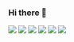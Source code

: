 ### Hi there 👋

<!--
**joaoBatista04/joaoBatista04** is a ✨ _special_ ✨ repository because its `README.md` (this file) appears on your GitHub profile.

Here are some ideas to get you started:

- 🔭 I’m currently working on ...
- 🌱 I’m currently learning ...
- 👯 I’m looking to collaborate on ...
- 🤔 I’m looking for help with ...
- 💬 Ask me about ...
- 📫 How to reach me: ...
- 😄 Pronouns: ...
- ⚡ Fun fact: ...
-->

<img src="https://cdn.jsdelivr.net/gh/devicons/devicon/icons/arduino/arduino-original-wordmark.svg" />
<img src="https://cdn.jsdelivr.net/gh/devicons/devicon/icons/canva/canva-original.svg" />
<img src="https://cdn.jsdelivr.net/gh/devicons/devicon/icons/c/c-original.svg" />
<img src="https://cdn.jsdelivr.net/gh/devicons/devicon/icons/css3/css3-original.svg" />
<img src="https://cdn.jsdelivr.net/gh/devicons/devicon/icons/figma/figma-original.svg" />
<img src="https://cdn.jsdelivr.net/gh/devicons/devicon/icons/html5/html5-original.svg" />
          
          
          
          
